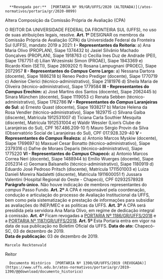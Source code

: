       **Revogada por:**  [PORTARIA Nº 99/GR/UFFS/2020 (ALTERADA)](/atos-normativos/portaria/gr/2020-0099) 

   Altera Composição da Comissão Própria de Avaliação (CPA)  

 O REITOR DA UNIVERSIDADE FEDERAL DA FRONTEIRA SUL (UFFS), no uso de suas atribuições legais, resolve.   **Art. 1º**  DESIGNAR os membros da Comissão Própria de Avaliação (CPA) da Universidade Federal da Fronteira Sul (UFFS), mandato 2019 a 2021: **I - Representantes da Reitoria:** a) Ana Maria Olivo (PROPLAN), Siape 1374432 b) Jasiel Silvânio Machado Gonçalves (PROPLAN), Siape 1918763 c) Cecília Ines Duz de Andrade (PEI), Siape 1767751 d) Lilian Wrzesinski Simon (PROAE), Siape 1943369 e) Ricardo Klein (SETI), Siape 2809202 f) Rosana Lampugnani (PROEC), Siape 2072957 **II - Representantes do *Campus*  Cerro Largo:** a) Nessana Dartora (docente), Siape 1886218 b) Reneo Pedro Prediger (docente), Siape 1770719 c) Adenise Clerici (técnico-administrativo), Siape 2181976 d) Sheila Maria de Oliveira (técnico-administrativo), Siape 1779584 **III - Representantes do *Campus*  Erechim:** a) José Martins dos Santos (docente), Siape 2062445 b) Sinara München (docente), Siape 1119053 c) Renata Sebben (técnico-administrativo), Siape 1762786 **IV - Representantes do *Campus*  Laranjeiras do Sul:** a) Ernesto Quast (docente), Siape 1938217 b) Marize Helena da Rosa Vendler (técnico-administrativo), Siape 1829715 c) Silvana Gaiba (discente), Matrícula 1912531007 d) Ticiana Carla Southier Mesquita (discente), Matrícula 1912531004 e) Waldir Wessler (Lion’s Clube de Laranjeiras do Sul), CPF 167.486.209-10 f) Mauro Sérgio Provin da Silva (Observatório Social de Laranjeiras do Sul), CPF 017.928.329-40 **V - Representantes do *Campus*  Realeza:** a) Antonio Marcos Myskiw (docente), Siape 1769697 b) Maxsuel Cesar Bonatto (técnico-administrativo), Siape 2379316 c) Dafne de Moraes Deparis (técnico-administrativo), Siape 1775220 **VI - Representantes do *Campus*  Chapecó:** a) Antonio Marcos Correa Neri (docente), Siape 1488944 b) Emílio Wuerges (docente), Siape 2052314 c) Geomara Balsanello (técnico-administrativo), Siape 1180919 d) Eduardo José Pedroso Pritsch (discente), Matrícula 1711501003 e) Luiza Danieli Moreira Nadaletti (discente), Matrícula 1911600051 f) Jussara Valentini (Hospital Regional do Oeste - Chapecó), CPF 02932578928 **Parágrafo único.**  Não houve indicação de membros representantes do *campus*  Passo Fundo.   **Art. 2º**  A CPA é responsável pela coordenação, condução e articulação do processo de Avaliação Institucional da UFFS, bem como pela sistematização e prestação de informações para subsidiar as avaliações do INEP/MEC e as políticas da UFFS.   **Art. 3º**  A CPA será presidida pela servidora Ana Maria Olivo, em regime de dedicação integral à comissão.   **Art. 4º**  Ficam revogadas a [PORTARIA Nº 1186/GR/UFFS/2018](https://www.uffs.edu.br/atos-normativos/portaria/gr/2018-1186) e a [PORTARIA Nº 1187/GR/UFFS/2018](https://www.uffs.edu.br/atos-normativos/portaria/gr/2018-1187).   **Art. 5º**  Esta Portaria entra em vigor na data de sua publicação no Boletim Oficial da UFFS.        **Data do ato:** Chapecó-SC, 03 de dezembro de 2019.   
 **Data de publicação:**  03 de dezembro de 2019. 

    Marcelo Recktenvald   
 Reitor 

      Documento Histórico  [PORTARIA Nº 1390/GR/UFFS/2019 (REVOGADA)](https://www.uffs.edu.br/atos-normativos/portaria/gr/2019-1390/@@download/documento_historico)     
      
